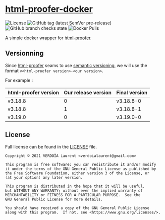 # [html-proofer-docker](https://github.com/meuhlang/html-proofer-docker)

![License](https://img.shields.io/github/license/meuhlang/html-proofer-docker)
![GitHub tag (latest SemVer pre-release)](https://img.shields.io/github/v/tag/meuhlang/html-proofer-docker?include_prereleases)
![GitHub branch checks state](https://img.shields.io/github/checks-status/meuhlang/html-proofer-docker/main)
![Docker Pulls](https://img.shields.io/docker/pulls/lvjp/html-proofer)

A simple docker wrapper for [html-proofer][html-proofer].

## Versionning

Since [html-proofer][html-proofer] seams to use [semantic versioning](https://semver.org/),
we will use the format `v<html-proofer version>-<our version>`.

For example :

| html-proofer version | Our release version | Final version |
|----------------------|---------------------|---------------|
| v3.18.8              | 0                   | v3.18.8-0      |
| v3.18.8              | 1                   | v3.18.8-1      |
| v3.19.0              | 0                   | v3.19.0-0      |

## License

Full license can be found in the [LICENSE](LICENSE) file.

    Copyright © 2021 VERDOÏA Laurent <verdoialaurent@gmail.com>

    This program is free software: you can redistribute it and/or modify
    it under the terms of the GNU General Public License as published by
    the Free Software Foundation, either version 3 of the License, or
    (at your option) any later version.

    This program is distributed in the hope that it will be useful,
    but WITHOUT ANY WARRANTY; without even the implied warranty of
    MERCHANTABILITY or FITNESS FOR A PARTICULAR PURPOSE.  See the
    GNU General Public License for more details.

    You should have received a copy of the GNU General Public License
    along with this program.  If not, see <https://www.gnu.org/licenses/>.

[html-proofer]: https://github.com/gjtorikian/html-proofer

